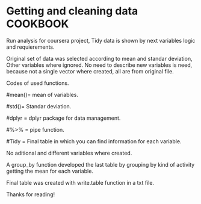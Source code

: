 Getting and cleaning data COOKBOOK
============

Run analysis for coursera project, Tidy data is shown by next variables logic and requierements.

Original set of data was selected according to mean and standar deviation, Other variables where ignored. No need to describe new variables is need, because not a single vector where created, all are from original file.

 Codes of used functions.
 
 #mean()= mean of variables.
 
 #std()= Standar deviation.
 
 #dplyr = dplyr package for data management.
 
 #%>% = pipe function.
 
 #Tidy = Final table in which you can find information for each variable.
 
 No aditional and different variables where created.
 
 A group_by function developed the last table by grouping by kind of activity getting the mean for each variable.
 
 Final table was created with write.table function in a txt file.
 
 Thanks for reading!
